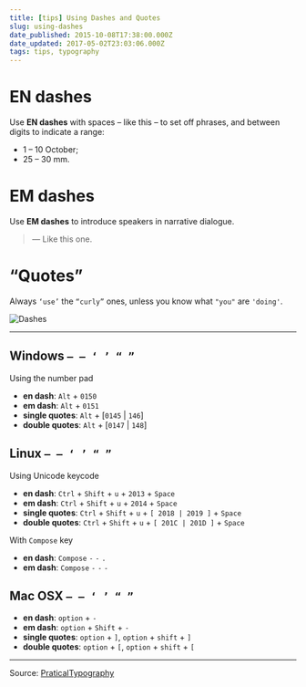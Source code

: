 ```yaml
---
title: [tips] Using Dashes and Quotes
slug: using-dashes
date_published: 2015-10-08T17:38:00.000Z
date_updated: 2017-05-02T23:03:06.000Z
tags: tips, typography
---
```


# EN dashes

Use **EN dashes** with spaces – like this – to set off phrases, and between digits to indicate a range:

- 1 – 10 October;
- 25 – 30 mm.

# EM dashes

Use **EM dashes** to introduce speakers in narrative dialogue.

> — Like this one.

# “Quotes”

Always `‘use’` the `“curly”` ones, unless you know what `"you"` are `'doing'`.

![Dashes](../images/hyphens.jpg)

---

## Windows `– — ‘ ’ “ ”`

Using the number pad

- **en dash**: `Alt` + `0150`
- **em dash**: `Alt` + `0151`
- **single quotes**: `Alt` + [`0145` | `146`]
- **double quotes**: `Alt` + [`0147` | `148`]


## Linux `– — ‘ ’ “ ”`

Using Unicode keycode

- **en dash**: `Ctrl` + `Shift` + `u` + `2013` + `Space`
- **em dash**: `Ctrl` + `Shift` + `u` + `2014` + `Space`
- **single quotes**: `Ctrl` + `Shift` + `u` + `[ 2018 | 2019 ]` + `Space`
- **double quotes**: `Ctrl` + `Shift` + `u` + `[ 201C | 201D ]` + `Space`

With `Compose` key

- **en dash**: `Compose` `-` `-` `.`
- **em dash**: `Compose` `-` `-` `-`


## Mac OSX `– — ‘ ’ “ ”`

- **en dash**: `option` + `-`
- **em dash**: `option` + `Shift` + `-`
- **single quotes**: `option` + `]`, `option` + `shift` + `]`
- **double quotes**: `option` + `[`, `option` + `shift` + `[`

---

Source: [Pratical](http://practicaltypography.com/hyphens-and-dashes.html)[Typography](http://practicaltypography.com/straight-and-curly-quotes.html)
